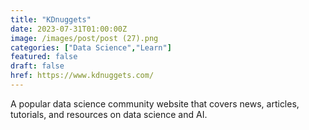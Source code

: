```yaml
---
title: "KDnuggets"
date: 2023-07-31T01:00:00Z
image: /images/post/post (27).png
categories: ["Data Science","Learn"]
featured: false
draft: false
href: https://www.kdnuggets.com/
---
```

A popular data science community website that covers news, articles, tutorials, and resources on data science and AI.

